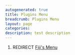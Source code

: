 ```yaml
---
autogenerated: true
title: Plugins Menu
breadcrumb: Plugins Menu
layout: page
categories: 
description: test description
---
```


1.  REDIRECT [Fiji's Menu](Fijis_Menu "wikilink")
